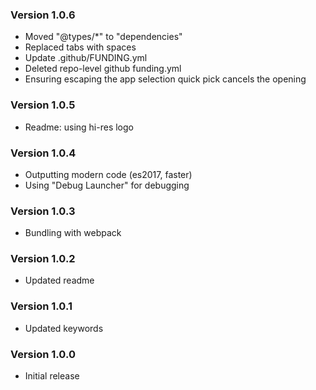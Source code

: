 ### Version 1.0.6
- Moved "@types/*" to "dependencies"
- Replaced tabs with spaces
- Update .github/FUNDING.yml
- Deleted repo-level github funding.yml
- Ensuring escaping the app selection quick pick cancels the opening

### Version 1.0.5
- Readme: using hi-res logo

### Version 1.0.4
- Outputting modern code (es2017, faster)
- Using "Debug Launcher" for debugging

### Version 1.0.3
- Bundling with webpack

### Version 1.0.2
- Updated readme

### Version 1.0.1
- Updated keywords

### Version 1.0.0
- Initial release
